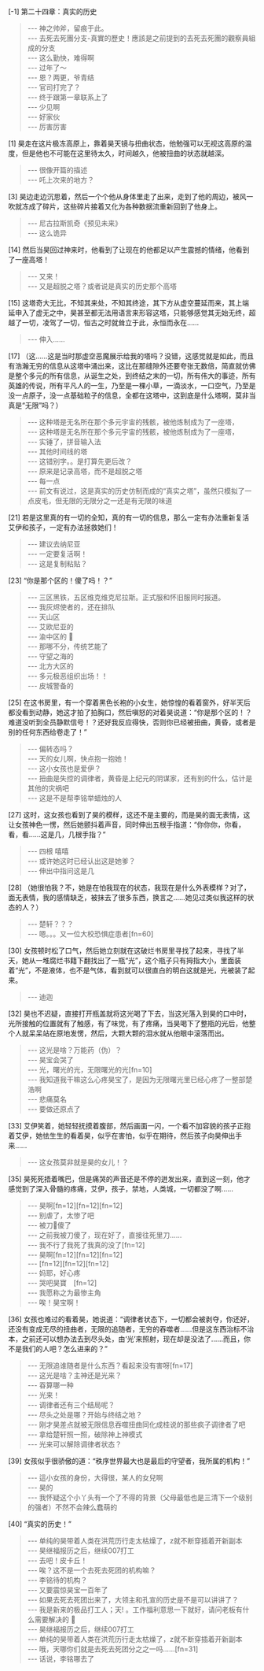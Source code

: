 
[-1] 第二十四章：真实的历史
>--- 神之帅斧，留痕于此。<br>
>--- 去死去死團分支-真實的歷史！應該是之前提到的去死去死團的觀察員組成的分支<br>
>--- 这么勤快，难得啊<br>
>--- 过年了～<br>
>--- 恩？两更，爷青结<br>
>--- 官司打完了？<br>
>--- 终于跟第一章联系上了<br>
>--- 少见啊<br>
>--- 好家伙<br>
>--- 厉害厉害<br>

[1] 昊走在这片极冻高原上，靠着昊天镜与扭曲状态，他勉强可以无视这高原的温度，但是他也不可能在这里待太久，时间越久，他被扭曲的状态就越深。
>--- 很像开篇的描述<br>
>--- 吒上次来的地方？<br>

[3] 昊边走边沉思着，然后一个个他从身体里走了出来，走到了他的周边，被风一吹就冻成了碎片，这些碎片接着又化为各种数据流重新回到了他身上。
>--- 尼古拉斯凯奇《预见未来》<br>
>--- 这么诡异<br>

[14] 然后当昊回过神来时，他看到了让现在的他都足以产生震撼的情绪，他看到了一座高塔！
>--- 又来！<br>
>--- 又是超脱之塔？或者说是真实的历史那个高塔<br>

[15] 这塔奇大无比，不知其来处，不知其终途，其下方从虚空蔓延而来，其上端延申入了虚无之中，昊甚至都无法用语言来形容这塔，只能够感觉其无始无终，超越了一切，凌驾了一切，恒古之时就耸立于此，永恒而永在……
>--- 伸入……<br>

[17] （这……这是当时那虚空恶魔展示给我的塔吗？没错，这感觉就是如此，而且有浩瀚无穷的信息从这塔中涌出来，这比在那缝隙外还要夸张无数倍，简直就仿佛是整个多元的所有信息，从诞生之处，到终结之末的一切，所有伟大的事迹，所有英雄的传说，所有平凡人的一生，乃至是一棵小草，一滴淡水，一口空气，乃至是没一点原子，没一点基础粒子的信息，全都在这塔中，这到底是什么塔啊，莫非当真是“无限”吗？）
>--- 这种塔是无名所在那个多元宇宙的残骸，被他炼制成为了一座塔，<br>
>--- 这种塔是无名所在那个多元宇宙的残骸，被他炼制成为了一座塔，<br>
>--- 实锤了，拼音输入法<br>
>--- 其他时间线的塔<br>
>--- 这错别字。。是打算先更后改？<br>
>--- 原来是记录高塔，而不是超脱之塔<br>
>--- 每一点<br>
>--- 前文有说过，这是真实的历史仿制而成的“真实之塔”，虽然只模拟了一点皮毛，但无限的无限分之一还是有无限的味道<br>

[21] 若是这里真的有一切的全知，真的有一切的信息，那么一定有办法重新复活艾伊和孩子，一定有办法拯救她们！
>--- 建议去纳尼亚<br>
>--- 一定要复活啊！<br>
>--- 这是复制粘贴？<br>

[23] “你是那个区的！傻了吗！？”
>--- 三区黑铁，五区维克维克尼拉斯。正式服和怀旧服同时报道。<br>
>--- 我灰烬使者的，还在排队<br>
>--- 天山区<br>
>--- 艾欧尼亚的<br>
>--- 渝中区的 🐶<br>
>--- 那哪不分，传统艺能了<br>
>--- 守望之海的<br>
>--- 北方大区的<br>
>--- 多元极恶组织出场！！<br>
>--- 皮城警备的<br>

[25] 在这书房里，有一个穿着黑色长袍的小女生，她惊惶的看着窗外，好半天后都没看到动静，她这才拍了拍胸口，然后嗔怒的对着昊说道：“你是那个区的！？难道没听到全员静默信号！？还好我反应得快，否则你已经被扭曲，黄昏，或者是别的任何东西给卷走了！”
>--- 偏转态吗？<br>
>--- 天的女儿啊，快点抱一抱她！<br>
>--- 这小女孩也是爱伊？<br>
>--- 扭曲是失控的调律者，黄昏是上纪元的阴谋家，还有别的什么，估计是其他的灾祸吧<br>
>--- 这是不是帮李铭举蜡烛的人<br>

[27] 这时，这女孩也看到了昊的模样，这还不是主要的，而是昊的面无表情，这让女孩神色一愣，然后她颤抖着声音，同时伸出五根手指道：“你你你，你看，看，看……这是几，几根手指？”
>--- 四根 嘻嘻<br>
>--- 或许她这时已经认出这是她爹？<br>
>--- 伸出中指问这是几<br>

[28] （她很怕我？不，她是在怕我现在的状态，我现在是什么外表模样？对了，面无表情，我的感情缺乏，被抹去了很多东西，换言之……她见过类似我这样的状态的人？）
>--- 楚轩？？？<br>
>--- 嗯。。。又一位大校恐惧症患者[fn=60]<br>

[30] 女孩顿时松了口气，然后她立刻就在这破烂书房里寻找了起来，寻找了半天，她从一堆腐烂书籍下翻找出了一瓶“光”，这个瓶子只有拇指大小，里面装着“光”，不是液体，也不是气体，看到就可以很直白的明白这就是光，光被装了起来。
>--- 迪迦<br>

[32] 昊也不迟疑，直接打开瓶盖就将这光喝了下去，当这光落入到昊的口中时，光所接触的位置就有了触感，有了味觉，有了疼痛，当昊喝下了整瓶的光后，他整个人就呆呆站在原地发愣，然后，大颗大颗的泪水就从他眼中滚落而出。
>--- 这光是啥？万能药（伪）？<br>
>--- 昊宝会哭了<br>
>--- 光，曙光的光，无限曙光的光[fn=10]<br>
>--- 我知道我干嘛这么心疼昊宝了，是因为无限曙光里已经心疼了一整部楚浩啊<br>
>--- 悲痛莫名<br>
>--- 要做还原点了<br>

[33] 艾伊笑着，她轻轻抚摸着腹部，然后画面一闪，一个看不加容貌的孩子正抱着艾伊，她怯生生的看着昊，似乎在害怕，似乎在期待，然后孩子向昊伸出手来……
>--- 这女孩莫非就是昊的女儿！？<br>

[35] 昊死死捂着嘴巴，但是痛哭的声音还是不停的迸发出来，直到这一刻，他才感觉到了深入骨髓的疼痛，艾伊，孩子，禁地，人类城，一切都没了啊……
>--- 昊啊[fn=12][fn=12][fn=12]<br>
>--- 别虐了，太惨了吧<br>
>--- 被刀🔪傻了<br>
>--- 之前我被刀傻了，现在好了，直接往死里刀……<br>
>--- 我不行了我死了我真的没了[fn=12]<br>
>--- 昊啊[fn=12][fn=12][fn=12]<br>
>--- [fn=12][fn=12][fn=12]<br>
>--- 妈耶，好心疼<br>
>--- 哭吧昊寶　[fn=12]<br>
>--- 我愿称之为最惨主角<br>
>--- 唉！昊宝啊！<br>

[36] 女孩也难过的看着昊，她说道：“调律者状态下，一切都会被剥夺，你还好，还没有变成无尽的扭曲者，无限的追随者，无穷的吞噬者……但是这东西治标不治本，之前还可以想办法去到尽头处，由‘光’来照射，现在却是没法了……而且，你不是我们的人吧？怎么进来的？”
>--- 无限追谁随者是什么东西？看起来没有害呀[fn=17]<br>
>--- 这光是啥？主神还是光来？<br>
>--- 昋算哪一种<br>
>--- 光来！<br>
>--- 调律者还有三个结局呢？<br>
>--- 尽头之处是哪？开始与终结之地？<br>
>--- 刚才昊差点就被无限信息吞噬扭曲同化成桂说的那些疯子调律者了吧<br>
>--- 拿给楚轩照一照，破除神上神模式<br>
>--- 光来可以解除调律者状态？<br>

[39] 女孩似乎很骄傲的道：“秩序世界最大也是最后的守望者，我所属的机构！”
>--- 這小女孩的身份，大得很，某人的女兒啊<br>
>--- 昊的<br>
>--- 我怀疑这个小丫头有一个了不得的背景（父母最低也是三清下一个级别的强者）不然不会辣么蠢萌的<br>

[40] “真实的历史！”
>--- 单纯的昊带着人类在洪荒历行走太枯燥了，z就不断穿插着开新副本<br>
>--- 昊继福报历之后，继续007打工<br>
>--- 去吧！皮卡丘！<br>
>--- 唉？这不是一个去死去死团的机构嘛？<br>
>--- 李铭待的机构？<br>
>--- 又要震惊昊宝一百年了<br>
>--- 如果去死去死团出来了，大领主和孔宣的历史是不是可以讲讲了？<br>
>--- 我是新来的极品打工人；天!  。工作福利意思一下就好，请问老板有什么需要解决的
🤣<br>
>--- 昊继福报历之后，继续007打工<br>
>--- 单纯的昊带着人类在洪荒历行走太枯燥了，z就不断穿插着开新副本<br>
>--- 哦，天哪你们就是去死去死团分之之一吗……[fn=31]<br>
>--- 话说，李铭哪去了<br>
